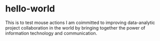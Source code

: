 # hello-world
This is to test mouse actions
I am coimmitted to improving data-analytic project collaboration in the world by bringing together the power of information technology and communication.

